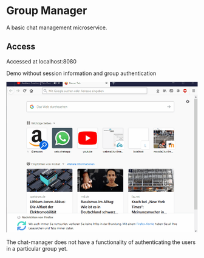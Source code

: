 # Group Manager
A basic chat management microservice.

## Access
Accessed at localhost:8080

 Demo without session information and group authentication
 
 ![](demochat.gif)
 
 The chat-manager does not have a functionality of authenticating the users in a particular group yet.